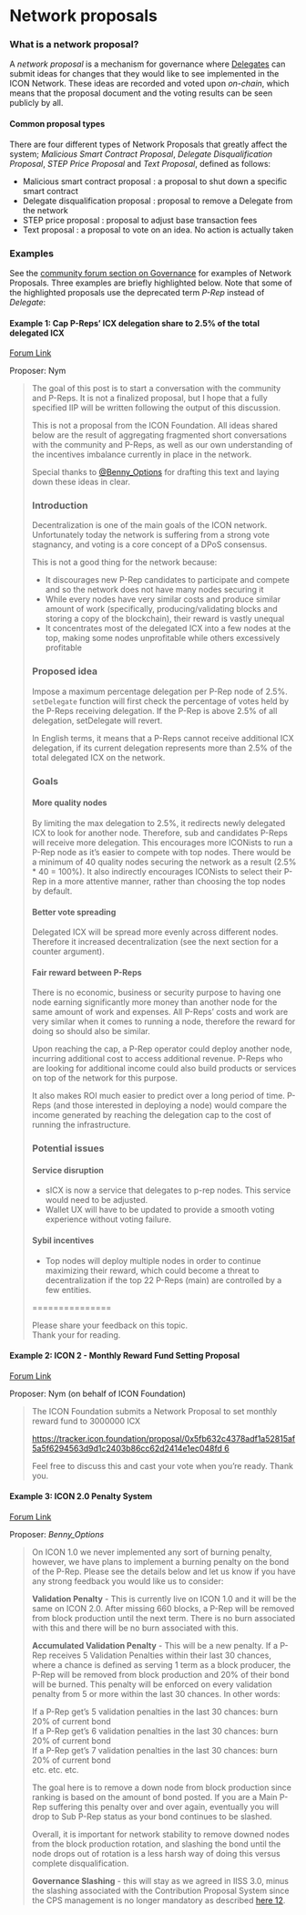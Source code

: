 # Network proposals

### What is a network proposal?

A _network proposal_ is a mechanism for governance where [Delegates](delegates.md) can submit ideas for changes that they would like to see implemented in the ICON Network. These ideas are recorded and voted upon _on-chain_, which means that the proposal document and the voting results can be seen publicly by all.&#x20;

#### Common proposal types

There are four different types of Network Proposals that greatly affect the system; _Malicious Smart Contract Proposal_, _Delegate Disqualification Proposal_, _STEP Price Proposal_ and _Text Proposal_, defined as follows:

* Malicious smart contract proposal : a proposal to shut down a specific smart contract
* Delegate disqualification proposal : proposal to remove a Delegate from the network
* STEP price proposal : proposal to adjust base transaction fees
* Text proposal : a proposal to vote on an idea. No action is actually taken

### Examples

See the [community forum section on Governance](https://forum.icon.community/c/governance/22) for examples of Network Proposals. Three examples are briefly highlighted below. Note that some of the highlighted proposals use the deprecated term _P-Rep_ instead of _Delegate_:

#### Example 1: Cap P-Reps’ ICX delegation share to 2.5% of the total delegated ICX

[Forum Link](https://forum.icon.community/t/cap-p-reps-icx-delegation-share-to-2-5-of-the-total-delegated-icx/2333)

Proposer: Nym

> The goal of this post is to start a conversation with the community and P-Reps. It is not a finalized proposal, but I hope that a fully specified IIP will be written following the output of this discussion.
>
> This is not a proposal from the ICON Foundation. All ideas shared below are the result of aggregating fragmented short conversations with the community and P-Reps, as well as our own understanding of the incentives imbalance currently in place in the network.
>
> Special thanks to [@Benny\_Options](https://forum.icon.community/u/benny\_options) for drafting this text and laying down these ideas in clear.
>
> ### Introduction <a href="#introduction-1" id="introduction-1"></a>
>
> Decentralization is one of the main goals of the ICON network. Unfortunately today the network is suffering from a strong vote stagnancy, and voting is a core concept of a DPoS consensus.
>
> This is not a good thing for the network because:
>
> * It discourages new P-Rep candidates to participate and compete and so the network does not have many nodes securing it
> * While every nodes have very similar costs and produce similar amount of work (specifically, producing/validating blocks and storing a copy of the blockchain), their reward is vastly unequal
> * It concentrates most of the delegated ICX into a few nodes at the top, making some nodes unprofitable while others excessively profitable
>
> ### Proposed idea <a href="#proposed-idea-2" id="proposed-idea-2"></a>
>
> Impose a maximum percentage delegation per P-Rep node of 2.5%. `setDelegate` function will first check the percentage of votes held by the P-Reps receiving delegation. If the P-Rep is above 2.5% of all delegation, setDelegate will revert.
>
> In English terms, it means that a P-Reps cannot receive additional ICX delegation, if its current delegation represents more than 2.5% of the total delegated ICX on the network.
>
> ### Goals <a href="#goals-3" id="goals-3"></a>
>
> #### More quality nodes <a href="#more-quality-nodes-4" id="more-quality-nodes-4"></a>
>
> By limiting the max delegation to 2.5%, it redirects newly delegated ICX to look for another node. Therefore, sub and candidates P-Reps will receive more delegation. This encourages more ICONists to run a P-Rep node as it’s easier to compete with top nodes. There would be a minimum of 40 quality nodes securing the network as a result (2.5% \* 40 = 100%). It also indirectly encourages ICONists to select their P-Rep in a more attentive manner, rather than choosing the top nodes by default.
>
> #### Better vote spreading <a href="#better-vote-spreading-5" id="better-vote-spreading-5"></a>
>
> Delegated ICX will be spread more evenly across different nodes. Therefore it increased decentralization (see the next section for a counter argument).
>
> #### Fair reward between P-Reps <a href="#fair-reward-between-p-reps-6" id="fair-reward-between-p-reps-6"></a>
>
> There is no economic, business or security purpose to having one node earning significantly more money than another node for the same amount of work and expenses. All P-Reps’ costs and work are very similar when it comes to running a node, therefore the reward for doing so should also be similar.
>
> Upon reaching the cap, a P-Rep operator could deploy another node, incurring additional cost to access additional revenue. P-Reps who are looking for additional income could also build products or services on top of the network for this purpose.
>
> It also makes ROI much easier to predict over a long period of time. P-Reps (and those interested in deploying a node) would compare the income generated by reaching the delegation cap to the cost of running the infrastructure.
>
> ### Potential issues <a href="#potential-issues-7" id="potential-issues-7"></a>
>
> #### Service disruption <a href="#service-disruption-8" id="service-disruption-8"></a>
>
> * sICX is now a service that delegates to p-rep nodes. This service would need to be adjusted.
> * Wallet UX will have to be updated to provide a smooth voting experience without voting failure.
>
> #### Sybil incentives <a href="#sybil-incentives-9" id="sybil-incentives-9"></a>
>
> * Top nodes will deploy multiple nodes in order to continue maximizing their reward, which could become a threat to decentralization if the top 22 P-Reps (main) are controlled by a few entities.
>
> \===============
>
> Please share your feedback on this topic.\
> Thank your for reading.

#### Example 2: ICON 2 - Monthly Reward Fund Setting Proposal

[Forum Link](https://forum.icon.community/t/icon-2-monthly-reward-fund-setting-proposal/2431)

Proposer: Nym (on behalf of ICON Foundation)

> The ICON Foundation submits a Network Proposal to set monthly reward fund to 3000000 ICX
>
> [https://tracker.icon.foundation/proposal/0x5fb632c4378adf1a52815af5a5f6294563d9d1c2403b86cc62d2414e1ec048fd 6](https://tracker.icon.foundation/proposal/0x5fb632c4378adf1a52815af5a5f6294563d9d1c2403b86cc62d2414e1ec048fd)
>
> Feel free to discuss this and cast your vote when you’re ready. Thank you.

#### Example 3: ICON 2.0 Penalty System

[Forum Link](https://forum.icon.community/t/icon-2-0-penalty-system/1296)

Proposer: _Benny\_Options_

> On ICON 1.0 we never implemented any sort of burning penalty, however, we have plans to implement a burning penalty on the bond of the P-Rep. Please see the details below and let us know if you have any strong feedback you would like us to consider:
>
> **Validation Penalty** - This is currently live on ICON 1.0 and it will be the same on ICON 2.0. After missing 660 blocks, a P-Rep will be removed from block production until the next term. There is no burn associated with this and there will be no burn associated with this.
>
> **Accumulated Validation Penalty** - This will be a new penalty. If a P-Rep receives 5 Validation Penalties within their last 30 chances, where a chance is defined as serving 1 term as a block producer, the P-Rep will be removed from block production and 20% of their bond will be burned. This penalty will be enforced on every validation penalty from 5 or more within the last 30 chances. In other words:
>
> If a P-Rep get’s 5 validation penalties in the last 30 chances: burn 20% of current bond\
> If a P-Rep get’s 6 validation penalties in the last 30 chances: burn 20% of current bond\
> If a P-Rep get’s 7 validation penalties in the last 30 chances: burn 20% of current bond\
> etc. etc. etc.
>
> The goal here is to remove a down node from block production since ranking is based on the amount of bond posted. If you are a Main P-Rep suffering this penalty over and over again, eventually you will drop to Sub P-Rep status as your bond continues to be slashed.
>
> Overall, it is important for network stability to remove downed nodes from the block production rotation, and slashing the bond until the node drops out of rotation is a less harsh way of doing this versus complete disqualification.
>
> **Governance Slashing** - this will stay as we agreed in IISS 3.0, minus the slashing associated with the Contribution Proposal System since the CPS management is no longer mandatory as described [here 12](https://forum.icon.community/t/minor-modification-to-the-contribution-proposal-system/1279).
